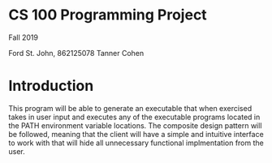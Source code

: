 # CS 100 Programming Project
Fall 2019  

Ford St. John, 862125078
Tanner Cohen

# Introduction
This program will be able to generate an executable that when exercised takes in user input and executes any of the executable programs located in the PATH environment variable locations.  The composite design pattern will be followed, meaning that the client will have a simple and intuitive interface to work with that will hide all unnecessary functional implmentation from the user.    
